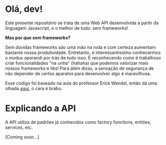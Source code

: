 # Olá, dev!

Este presente repositório se trata de uma Web API desenvolvida a partir da linguagem Javascript, e o melhor de tudo: sem frameworks!

**Mas por que sem frameworks?**

Sem dúvidas frameworks são uma mão na roda e com certeza aumentam bastante nossa produtividade. Entretanto, é interessantíssimo conhecermos o modus operandi por trás de tudo isso. É reconhecendo como é trabalhoso criar funcionalidades "na unha" (hahaha) que podemos valorizar mais nossos frameworks e libs! Para além disso, a sensação de segurança de não depender de certos aparatos para desenvolver algo é maravilhosa. 

Esse código foi baseado na aula do professor Erick Wendel, então dá uma olhada <a href='https://www.youtube.com/watch?v=NxHY14rMPvc'>aqui</a>, o cara é brabo.

# Explicando a API

A API utiliza de padrões já conhecidos como factory functions, entities, services, etc. 

[Coming soon...]
